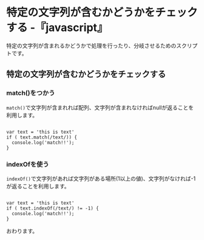 # 特定の文字列が含むかどうかをチェックする -『javascript』

特定の文字列が含まれるかどうかで処理を行ったり、分岐させるためのスクリプトです。





## 特定の文字列が含むかどうかをチェックする




### match()をつかう

`match()`で文字列が含まれれば配列、文字列が含まれなければnullが返ることを利用します。

```

var text = 'this is text'
if ( text.match(/text/)) {
  console.log('match!!');
}

```



### indexOfを使う

`indexOf()`で文字列があれば文字列がある場所(1以上の値)、文字列がなければ-1が返ることを利用します。


```

var text = 'this is text'
if ( text.indexOf(/text/) != -1) {
  console.log('match!!');
}

```









おわります。
